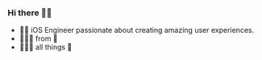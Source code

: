 ### Hi there 👋🏿
- 📱🚀 iOS Engineer passionate about creating amazing user experiences.
- 👨🏿‍💻 from 🏡 
- 👨🏿‍💻 all things 🍎

<!--
**iyinraphael/iyinraphael** is a ✨ _special_ ✨ repository because its `README.md` (this file) appears on your GitHub profile.

Here are some ideas to get you started:

- 🔭 I’m currently working on ...
- 🌱 I’m currently learning ...
- 👯 I’m looking to collaborate on ...
- 🤔 I’m looking for help with ...
- 💬 Ask me about ...
- 📫 How to reach me: ...
- 😄 Pronouns: ...
- ⚡ Fun fact: ...
-->
